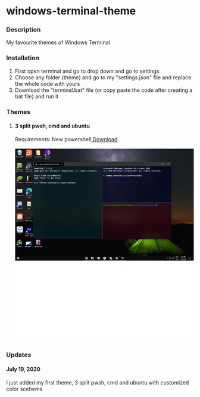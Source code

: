 # windows-terminal-theme

<h3> Description </h3>
<p>My favourite themes of Windows Terminal </p>

<h3> Installation </h3>
<ol>
  <li>First open terminal and go to drop down and go to settings </li>
  <li>Choose any folder (theme) and go to my "settings.json" file and replace the whole code with yours</li>
  <li>Download the "terminal.bat" file (or copy paste the code after creating a bat file) and run it </li> 
</ol>

<h3>Themes</h3>
<ol> <li> <h4> 3 split pwsh, cmd and ubuntu </h4> <p>Requirements: New powershell<a href="https://github.com/microsoft/terminal/releases"> Download </a><br><br> <img src="readme_files/1.jpg"> </li> </ol>
<h3> Updates </h3>
<h4> July 19, 2020 </h4>
<p> I just added my first theme, 3 split pwsh, cmd and ubuntu with customized color scehems </p>
